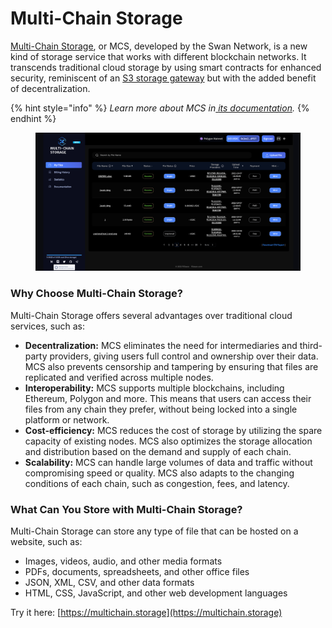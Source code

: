 # Multi-Chain Storage

[Multi-Chain Storage](https://multichain.storage), or MCS, developed by the Swan Network, is a new kind of storage service that works with different blockchain networks. It transcends traditional cloud storage by using smart contracts for enhanced security, reminiscent of an [S3 storage gateway](https://aws.amazon.com/storagegateway/file/s3/) but with the added benefit of decentralization.

{% hint style="info" %}
_Learn more about MCS in_[ _its documentation_](https://docs.filswan.com/multichain.storage/overview)_._
{% endhint %}

<figure><img src="../.gitbook/assets/image (1).png" alt=""><figcaption></figcaption></figure>

### Why Choose Multi-Chain Storage? <a href="#id-7e7d" id="id-7e7d"></a>

Multi-Chain Storage offers several advantages over traditional cloud services, such as:

* **Decentralization:** MCS eliminates the need for intermediaries and third-party providers, giving users full control and ownership over their data. MCS also prevents censorship and tampering by ensuring that files are replicated and verified across multiple nodes.
* **Interoperability:** MCS supports multiple blockchains, including Ethereum, Polygon and more. This means that users can access their files from any chain they prefer, without being locked into a single platform or network.
* **Cost-efficiency:** MCS reduces the cost of storage by utilizing the spare capacity of existing nodes. MCS also optimizes the storage allocation and distribution based on the demand and supply of each chain.
* **Scalability:** MCS can handle large volumes of data and traffic without compromising speed or quality. MCS also adapts to the changing conditions of each chain, such as congestion, fees, and latency.

### What Can You Store with Multi-Chain Storage? <a href="#c3ad" id="c3ad"></a>

Multi-Chain Storage can store any type of file that can be hosted on a website, such as:

* Images, videos, audio, and other media formats
* PDFs, documents, spreadsheets, and other office files
* JSON, XML, CSV, and other data formats
* HTML, CSS, JavaScript, and other web development languages

Try it here: [https://multichain.storage](https://multichain.storage)
